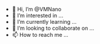 - 👋 Hi, I’m @VMNano
- 👀 I’m interested in ...
- 🌱 I’m currently learning ...
- 💞️ I’m looking to collaborate on ...
- 📫 How to reach me ...

<!---
VMNano/VMNano is a ✨ special ✨ repository because its `README.md` (this file) appears on your GitHub profile.
You can click the Preview link to take a look at your changes.
--->
